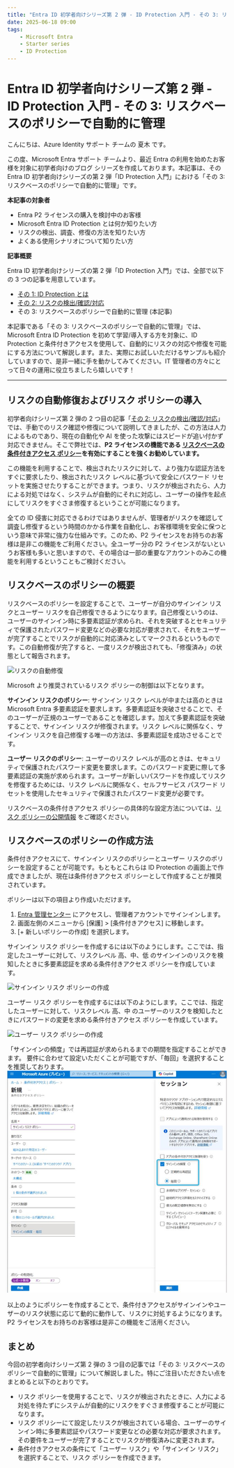 ```yaml
---
title: "Entra ID 初学者向けシリーズ第 2 弾 - ID Protection 入門 - その 3: リスクベースのポリシーで自動的に管理"
date: 2025-06-18 09:00
tags:
    - Microsoft Entra
    - Starter series
    - ID Protection
---
```


# Entra ID 初学者向けシリーズ第 2 弾 - ID Protection 入門 - その 3: リスクベースのポリシーで自動的に管理

こんにちは、Azure Identity サポート チームの 夏木 です。

この度、Microsoft Entra サポート チームより、最近 Entra の利用を始めたお客様を対象に初学者向けのブログ シリーズを作成しております。本記事は、その Entra ID 初学者向けシリーズの第 2 弾「ID Protection 入門」における「その 3: リスクベースのポリシーで自動的に管理」です。

**本記事の対象者**

- Entra P2 ライセンスの購入を検討中のお客様
- Microsoft Entra ID Protection とは何か知りたい方
- リスクの検出、調査、修復の方法を知りたい方
- よくある使用シナリオについて知りたい方

**記事概要**

Entra ID 初学者向けシリーズの第 2 弾「ID Protection 入門」では、全部で以下の 3 つの記事を用意しています。

- [その 1: ID Protection とは](./azure-active-directory/starter-series-id-protection-1.md)
- [その 2: リスクの検出/確認/対応](./azure-active-directory/starter-series-id-protection-2.md)
- その 3: リスクベースのポリシーで自動的に管理 (本記事)

本記事である「その 3: リスクベースのポリシーで自動的に管理」では、Microsoft Entra ID Protection を初めて学習/導入する方を対象に、ID Protection と条件付きアクセスを使用して、自動的にリスクの対応や修復を可能にする方法について解説します。また、実際にお試しいただけるサンプルも紹介していますので、是非一緒に手を動かしてみてください。IT 管理者の方々にとって日々の運用に役立ちましたら嬉しいです！

---

## リスクの自動修復およびリスク ポリシーの導入

初学者向けシリーズ第 2 弾の 2 つ目の記事「[その 2: リスクの検出/確認/対応](./starter-series-id-protection-1.md)」では、手動でのリスク確認や修復について説明してきましたが、この方法は人力によるものであり、現在の自動化や AI を使った攻撃にはスピードが追い付かず対応できません。そこで弊社では、**P2 ライセンスの機能である [リスクベースの条件付きアクセス ポリシー](https://learn.microsoft.com/ja-jp/entra/id-protection/howto-identity-protection-configure-risk-policies)を有効にすることを強くお勧めしています。**

この機能を利用することで、検出されたリスクに対して、より強力な認証方法をすぐに要求したり、検出されたリスク レベルに基づいて安全にパスワード リセットを実施させたりすることができます。つまり、リスクが検出されたら、人力による対処ではなく、システムが自動的にそれに対応し、ユーザーの操作を起点にしてリスクをすぐさま修復するということが可能になります。

全ての ID 侵害に対応できるわけではありませんが、管理者がリスクを確認して調査し修復するという時間のかかる作業を自動化し、お客様環境を安全に保つという意味で非常に強力な仕組みです。このため、P2 ライセンスをお持ちのお客様は是非この機能をご利用ください。全ユーザー分の P2 ライセンスがないというお客様も多いと思いますので、その場合は一部の重要なアカウントのみこの機能を利用するということもご検討ください。

## リスクベースのポリシーの概要

リスクベースのポリシーを設定することで、ユーザーが自分のサインイン リスクとユーザー リスクを自己修復できるようになります。自己修復というのは、ユーザーのサインイン時に多要素認証が求められ、それを突破するとセキュリティで保護されたパスワード変更などの必要な対応が要求されて、それをユーザーが完了することでリスクが自動的に対応済みとしてマークされるというものです。この自動修復が完了すると、一度リスクが検出されても、「修復済み」の状態として報告されます。

![リスクの自動修復](starter-series-id-protection-3/starter-series-id-protection-10.png)

Microsoft より推奨されているリスク ポリシーの制御は以下となります。

**サインイン リスクのポリシー**: サインイン リスク レベルが中または高のときは Microsoft Entra 多要素認証を要求します。多要素認証を突破させることで、そのユーザーが正規のユーザーであることを確認します。加えて多要素認証を突破することで、サインイン リスクが修復されます。リスク レベルに関係なく、サインイン リスクを自己修復する唯一の方法は、多要素認証を成功させることです。

**ユーザー リスクのポリシー**: ユーザーのリスク レベルが高のときは、セキュリティで保護されたパスワード変更を要求します。このパスワード変更に際して多要素認証の実施が求められます。ユーザーが新しいパスワードを作成してリスクを修復するためには、リスク レベルに関係なく、セルフサービス パスワード リセットを使用したセキュリティで保護されたパスワード変更が必要です。

リスクベースの条件付きアクセス ポリシーの具体的な設定方法については、[リスク ポリシーの公開情報](https://learn.microsoft.com/ja-jp/entra/id-protection/howto-identity-protection-configure-risk-policies#user-risk-policy-in-conditional-access) をご確認ください。

## リスクベースのポリシーの作成方法

条件付きアクセスにて、サインイン リスクのポリシーとユーザー リスクのポリシーを設定することが可能です。もともとこれらは ID Protection の画面上で作成できましたが、現在は条件付きアクセス ポリシーとして作成することが推奨されています。

ポリシーは以下の項目より作成いただけます。

1. [Entra 管理センター](https://entra.microsoft.com) にアクセスし、管理者アカウントでサインインします。
2. 画面左側のメニューから [保護] > [条件付きアクセス] に移動します。
3. [+ 新しいポリシーの作成] を選択します。

サインイン リスク ポリシーを作成するには以下のようにします。ここでは、指定したユーザーに対して、リスクレベル 高、中、低 のサインインのリスクを検知したときに多要素認証を求める条件付きアクセス ポリシーを作成しています。

![サインイン リスク ポリシーの作成](starter-series-id-protection-3/starter-series-id-protection-6.png)

ユーザー リスク ポリシーを作成するには以下のようにします。ここでは、指定したユーザーに対して、リスクレベル 高、中 のユーザーのリスクを検知したときにパスワードの変更を求める条件付きアクセス ポリシーを作成しています。

![ユーザー リスク ポリシーの作成](starter-series-id-protection-3/starter-series-id-protection-7.png)

「サインインの頻度」では再認証が求められるまでの期間を指定することができます。
要件に合わせて設定いただくことが可能ですが、「毎回」を選択することを推奨しております。
![サインインの頻度の設定](starter-series-id-protection-3/starter-series-id-protection-12.jpg)

以上のようにポリシーを作成することで、条件付きアクセスがサインインやユーザーのリスク状態に応じて動的に動作して、リスクに対処するようになります。P2 ライセンスをお持ちのお客様は是非この機能をご活用ください。

## まとめ

今回の初学者向けシリーズ第 2 弾の 3 つ目の記事では「その 3: リスクベースのポリシーで自動的に管理」について解説しました。特にご注目いただきたい点をまとめると以下のとおりです。

- リスク ポリシーを使用することで、リスクが検出されたときに、人力による対処を待たずにシステムが自動的にリスクをすぐさま修復することが可能になります。
- リスク ポリシーにて設定したリスクが検出されている場合、ユーザーのサインイン時に多要素認証やパスワード変更などの必要な対応が要求されます。その要件をユーザーが完了することでリスクが修復済みに変更されます。
- 条件付きアクセスの条件にて「ユーザー リスク」や「サインイン リスク」を選択することで、リスク ポリシーを作成できます。

